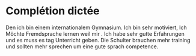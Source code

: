 # Complétion dictée

Den ich bin einem internationalem Gymnasium. Ich bin sehr motiviert, Ich Möchte Fremdsprache lernen weil mir . Ich habe sehr gutte Erfahrungen und es muss es tag Unterricht geben. Die Schulter brauchen mehr training und sollten mehr sprechen um eine gute sprach competence.